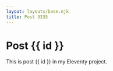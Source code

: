 ```yaml
---
layout: layouts/base.njk
title: Post 3335
---
```


# Post {{ id }}

This is post {{ id }} in my Eleventy project.
